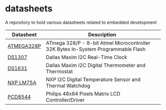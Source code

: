 datasheets
==========

A repository to hold various datasheets related to embedded development

| Datasheet | Description |
|-----------|-------------|
| [ATMEGA328P](ATMEGA328P.pdf) | ATmega 328/P - 8-bit Atmel Microcontroller 32K Bytes In-System Programmable Flash |
| [DS1307](DS1307.pdf) | Dallas Maxim I2C Real-Time Clock |
| [DS1631](DS1631.pdf) | Dallas Maxim I2C Digital Thermometer and Thermostat |
| [NXP LM75A](NXP-LM75A.pdf) | NXP I2C Digital Temperature Sensor and Thermal Watchdog |
| [PCD8544](PCD8544.pdf) | Philips 48x84 Pixels Matrix LCD Controller/Driver |
